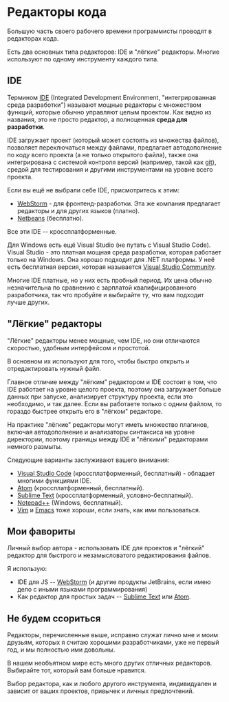 # Редакторы кода

Большую часть своего рабочего времени программисты проводят в редакторах кода.

Есть два основных типа редакторов: IDE и "лёгкие" редакторы. Многие используют по одному инструменту каждого типа.

## IDE

Термином [IDE](https://ru.wikipedia.org/wiki/Integrated_development_environment) (Integrated Development Environment, "интегрированная среда разработки") называют мощные редакторы с множеством функций, которые обычно управляют целым проектом. Как видно из названия, это не просто редактор, а полноценная **среда для разработки**.

IDE загружает проект (который может состоять из множества файлов), позволяет переключаться между файлами, предлагает автодополнение по коду всего проекта (а не только открытого файла), также она  интегрирована с системой контроля версий (например, такой как [git](https://git-scm.com/)), средой для тестирования и другими инструментами на уровне всего проекта.

Если вы ещё не выбрали себе IDE, присмотритесь к этим:

- [WebStorm](http://www.jetbrains.com/webstorm/) - для фронтенд-разработки. Эта же компания предлагает редакторы и для других языков (платно).
- [Netbeans](http://netbeans.org/) (бесплатно).

Все эти IDE -- кроссплатформенные.

Для Windows есть ещё Visual Studio (не путать с Visual Studio Code). Visual Studio - это платная мощная среда разработки, которая работает только на Windows. Она хорошо подходит для .NET платформы. У неё есть бесплатная версия, которая называется [Visual Studio Community](https://www.visualstudio.com/vs/community/).

Многие IDE платные, но у них есть пробный период. Их цена обычно незначительна по сравнению с зарплатой квалифицированного разработчика, так что пробуйте и выбирайте ту, что вам подходит лучше других.

## "Лёгкие" редакторы

"Лёгкие" редакторы менее мощные, чем IDE, но они отличаются скоростью, удобным интерфейсом и простотой.

В основном их используют для того, чтобы быстро открыть и отредактировать нужный файл.

Главное отличие между "лёгким" редактором и IDE состоит в том, что IDE работает на уровне целого проекта, поэтому она загружает больше данных при запуске, анализирует структуру проекта, если это необходимо, и так далее. Если вы работаете только с одним файлом, то гораздо быстрее открыть его в "лёгком" редакторе.

На практике "лёгкие" редакторы могут иметь множество плагинов, включая автодополнение и анализаторы синтаксиса на уровне директории, поэтому границы между IDE и "лёгкими" редакторами немного размыты.

Следующие варианты заслуживают вашего внимания:

- [Visual Studio Code](https://code.visualstudio.com/) (кроссплатформенный, бесплатный) - обладает многими функциями IDE.
- [Atom](https://atom.io/) (кроссплатформенный, бесплатный).
- [Sublime Text](http://www.sublimetext.com) (кроссплатформенный, условно-бесплатный).
- [Notepad++](https://notepad-plus-plus.org/) (Windows, бесплатный).
- [Vim](http://www.vim.org/) и [Emacs](https://www.gnu.org/software/emacs/) тоже хороши, если знать, как ими пользоваться.

## Мои фавориты

Личный выбор автора - использовать IDE для проектов и "лёгкий" редактор для быстрого и незамысловатого редактирования файлов.

Я использую:

- IDE для JS -- [WebStorm](http://www.jetbrains.com/webstorm/) (и другие продукты JetBrains, если имею дело с иными языками программирования)
- Как редактор для простых задач -- [Sublime Text](http://www.sublimetext.com) или [Atom](https://atom.io/).

## Не будем ссориться

Редакторы, перечисленные выше, исправно служат лично мне и моим друзьям, которых я считаю хорошими разработчиками, уже не первый год, и мы полностью ими довольны.

В нашем необъятном мире есть много других отличных редакторов. Выбирайте тот, который вам больше нравится.

Выбор редактора, как и любого другого инструмента, индивидуален и зависит от ваших проектов, привычек и личных предпочтений.
